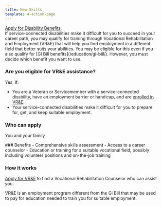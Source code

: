 ```yaml
---
title: New Skills
template: 4-action-page
---
```


<div class="main" role="main" markdown="0">

<div class="action-bar">
  <div class="row">
    <div class="small-12 columns">
      <a class="usa-button-primary va-button-primary" href="/disability-benefits/apply-for-benefits/">Apply for Disability Benefits</a>
    </div>
  </div>
</div>

<div class="section one" markdown="0">
<div class="primary" markdown="0">
<div class="row" markdown="0">
<div class="small-12 medium-8 columns">


<div markdown="1">
If service-connected disabilities make it difficult for you to succeed in your career path, you may qualify for training through Vocational Rehabilitation and Employment (VR&amp;E) that will help you find employment in a different field that better suits your abilities. You may be eligible for this even if you also qualify for [GI Bill benefits](/education/gi-bill/).  However, you must decide which benefit you want to use. 

### Are you eligible for VR&amp;E assistance?

<div class="call-out" markdown="1">
Yes, if:

- You are a Veteran or Servicemember with a service-connected disability, have an employment barrier or handicap, and are [enrolled in VR&amp;E](/vre/apply-vre/).
- Your service-connected disabilities make it difficult for you to prepare for, get, and keep suitable employment. 
</div>


<div class="call-out" markdown="1">

### Who can apply
You and your family
</div>

<div markdown="1">
### Benefits
- Comprehensive skills assessment
- Access to a career counselor
- Education or training for a suitable vocational field, possibly including volunteer positions and on-the-job training

### How it works
[Apply for VR&amp;E](/vre/apply-vre/) to find a Vocational Rehabilitation Counselor who can assist you.

VR&amp;E is an employment program different from the GI Bill that may be used to pay for education needed to train you for suitable employment. 
</div>

</div>
</div>
</div>
</div>







